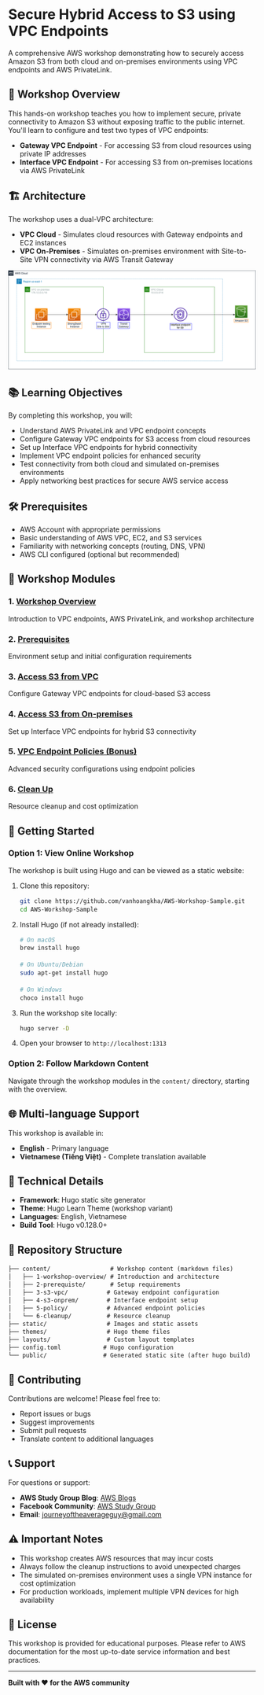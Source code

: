 # Secure Hybrid Access to S3 using VPC Endpoints

A comprehensive AWS workshop demonstrating how to securely access Amazon S3 from both cloud and on-premises environments using VPC endpoints and AWS PrivateLink.

## 🎯 Workshop Overview

This hands-on workshop teaches you how to implement secure, private connectivity to Amazon S3 without exposing traffic to the public internet. You'll learn to configure and test two types of VPC endpoints:

- **Gateway VPC Endpoint** - For accessing S3 from cloud resources using private IP addresses
- **Interface VPC Endpoint** - For accessing S3 from on-premises locations via AWS PrivateLink

## 🏗️ Architecture

The workshop uses a dual-VPC architecture:

- **VPC Cloud** - Simulates cloud resources with Gateway endpoints and EC2 instances
- **VPC On-Premises** - Simulates on-premises environment with Site-to-Site VPN connectivity via AWS Transit Gateway

![Workshop Architecture](static/images/2.workshop-overview/diagram1.png)

## 📚 Learning Objectives

By completing this workshop, you will:

- Understand AWS PrivateLink and VPC endpoint concepts
- Configure Gateway VPC endpoints for S3 access from cloud resources
- Set up Interface VPC endpoints for hybrid connectivity
- Implement VPC endpoint policies for enhanced security
- Test connectivity from both cloud and simulated on-premises environments
- Apply networking best practices for secure AWS service access

## 🛠️ Prerequisites

- AWS Account with appropriate permissions
- Basic understanding of AWS VPC, EC2, and S3 services
- Familiarity with networking concepts (routing, DNS, VPN)
- AWS CLI configured (optional but recommended)

## 📖 Workshop Modules

### 1. [Workshop Overview](content/1-workshop-overview/)
Introduction to VPC endpoints, AWS PrivateLink, and workshop architecture

### 2. [Prerequisites](content/2-prerequiste/)
Environment setup and initial configuration requirements

### 3. [Access S3 from VPC](content/3-s3-vpc/)
Configure Gateway VPC endpoints for cloud-based S3 access

### 4. [Access S3 from On-premises](content/4-s3-onprem/)
Set up Interface VPC endpoints for hybrid S3 connectivity

### 5. [VPC Endpoint Policies (Bonus)](content/5-policy/)
Advanced security configurations using endpoint policies

### 6. [Clean Up](content/6-cleanup/)
Resource cleanup and cost optimization

## 🚀 Getting Started

### Option 1: View Online Workshop
The workshop is built using Hugo and can be viewed as a static website:

1. Clone this repository:
   ```bash
   git clone https://github.com/vanhoangkha/AWS-Workshop-Sample.git
   cd AWS-Workshop-Sample
   ```

2. Install Hugo (if not already installed):
   ```bash
   # On macOS
   brew install hugo
   
   # On Ubuntu/Debian
   sudo apt-get install hugo
   
   # On Windows
   choco install hugo
   ```

3. Run the workshop site locally:
   ```bash
   hugo server -D
   ```

4. Open your browser to `http://localhost:1313`

### Option 2: Follow Markdown Content
Navigate through the workshop modules in the `content/` directory, starting with the overview.

## 🌐 Multi-language Support

This workshop is available in:
- **English** - Primary language
- **Vietnamese (Tiếng Việt)** - Complete translation available

## 🔧 Technical Details

- **Framework**: Hugo static site generator
- **Theme**: Hugo Learn Theme (workshop variant)
- **Languages**: English, Vietnamese
- **Build Tool**: Hugo v0.128.0+

## 📁 Repository Structure

```
├── content/                 # Workshop content (markdown files)
│   ├── 1-workshop-overview/ # Introduction and architecture
│   ├── 2-prerequiste/       # Setup requirements
│   ├── 3-s3-vpc/           # Gateway endpoint configuration
│   ├── 4-s3-onprem/        # Interface endpoint setup
│   ├── 5-policy/           # Advanced endpoint policies
│   └── 6-cleanup/          # Resource cleanup
├── static/                 # Images and static assets
├── themes/                 # Hugo theme files
├── layouts/                # Custom layout templates
├── config.toml            # Hugo configuration
└── public/                # Generated static site (after hugo build)
```

## 🤝 Contributing

Contributions are welcome! Please feel free to:
- Report issues or bugs
- Suggest improvements
- Submit pull requests
- Translate content to additional languages

## 📞 Support

For questions or support:
- **AWS Study Group Blog**: [AWS Blogs](https://aws.amazon.com/blogs)
- **Facebook Community**: [AWS Study Group](https://www.facebook.com/groups/awsstudygroupfcj)
- **Email**: journeyoftheaverageguy@gmail.com

## ⚠️ Important Notes

- This workshop creates AWS resources that may incur costs
- Always follow the cleanup instructions to avoid unexpected charges
- The simulated on-premises environment uses a single VPN instance for cost optimization
- For production workloads, implement multiple VPN devices for high availability

## 📄 License

This workshop is provided for educational purposes. Please refer to AWS documentation for the most up-to-date service information and best practices.

---

**Built with ❤️ for the AWS community**
